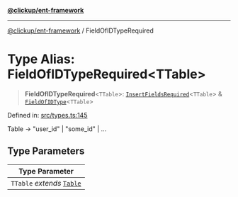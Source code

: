 [**@clickup/ent-framework**](../README.md)

***

[@clickup/ent-framework](../globals.md) / FieldOfIDTypeRequired

# Type Alias: FieldOfIDTypeRequired\<TTable\>

> **FieldOfIDTypeRequired**\<`TTable`\>: [`InsertFieldsRequired`](InsertFieldsRequired.md)\<`TTable`\> & [`FieldOfIDType`](FieldOfIDType.md)\<`TTable`\>

Defined in: [src/types.ts:145](https://github.com/clickup/ent-framework/blob/master/src/types.ts#L145)

Table -> "user_id" | "some_id" | ...

## Type Parameters

| Type Parameter |
| ------ |
| `TTable` *extends* [`Table`](Table.md) |
